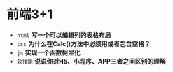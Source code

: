 # 前端3+1
- `html` **写一个可以编辑列的表格布局**
- `css` **为什么在Calc()方法中必须用或者包含空格？**
- `js` **实现一个函数柯里化**
- `软技能` **说说你对H5、小程序、APP三者之间区别的理解**

